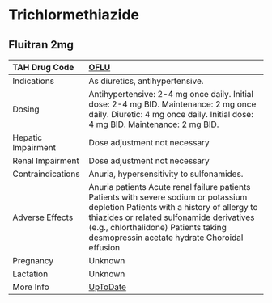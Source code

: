 # Trichlormethiazide

## Fluitran 2mg

| TAH Drug Code      | [OFLU](https://www.tahsda.org.tw/drugs/hissearch.php?drug_code=OFLU)                                                                                                                                                                                                      |
|:-------------------|:--------------------------------------------------------------------------------------------------------------------------------------------------------------------------------------------------------------------------------------------------------------------------|
| Indications        | As diuretics, antihypertensive.                                                                                                                                                                                                                                           |
| Dosing             | Antihypertensive: 2-4 mg once daily. Initial dose: 2-4 mg BID. Maintenance: 2 mg once daily. Diuretic: 4 mg once daily. Initial dose: 4 mg BID. Maintenance: 2 mg BID.                                                                                                    |
| Hepatic Impairment | Dose adjustment not necessary                                                                                                                                                                                                                                             |
| Renal Impairment   | Dose adjustment not necessary                                                                                                                                                                                                                                             |
| Contraindications  | Anuria, hypersensitivity to sulfonamides.                                                                                                                                                                                                                                 |
| Adverse Effects    | Anuria patients Acute renal failure patients Patients with severe sodium or potassium depletion Patients with a history of allergy to thiazides or related sulfonamide derivatives (e.g., chlorthalidone) Patients taking desmopressin acetate hydrate Choroidal effusion |
| Pregnancy          | Unknown                                                                                                                                                                                                                                                                   |
| Lactation          | Unknown                                                                                                                                                                                                                                                                   |
| More Info          | [UpToDate](https://www.uptodate.com/contents/trichlormethiazide-drug-information)                                                                                                                                                                                         |

